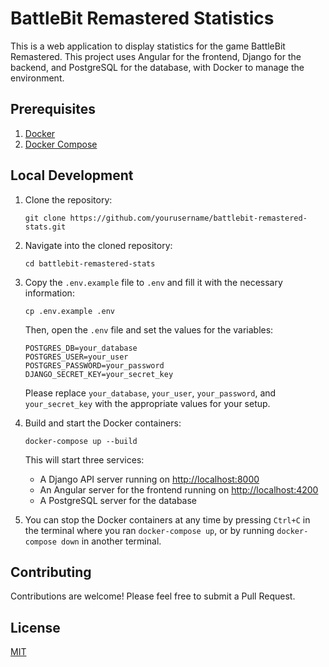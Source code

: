 # BattleBit Remastered Statistics 

This is a web application to display statistics for the game BattleBit Remastered. This project uses Angular for the frontend, Django for the backend, and PostgreSQL for the database, with Docker to manage the environment.

## Prerequisites

1. [Docker](https://docs.docker.com/get-docker/)
2. [Docker Compose](https://docs.docker.com/compose/install/)

## Local Development

1. Clone the repository:

    ```
    git clone https://github.com/yourusername/battlebit-remastered-stats.git
    ```

2. Navigate into the cloned repository:

    ```
    cd battlebit-remastered-stats
    ```

3. Copy the `.env.example` file to `.env` and fill it with the necessary information:

    ```
    cp .env.example .env
    ```
    Then, open the `.env` file and set the values for the variables:

    ```
    POSTGRES_DB=your_database
    POSTGRES_USER=your_user
    POSTGRES_PASSWORD=your_password
    DJANGO_SECRET_KEY=your_secret_key
    ```
    
    Please replace `your_database`, `your_user`, `your_password`, and `your_secret_key` with the appropriate values for your setup.

4. Build and start the Docker containers:

    ```
    docker-compose up --build
    ```

    This will start three services:

    - A Django API server running on [http://localhost:8000](http://localhost:8000)
    - An Angular server for the frontend running on [http://localhost:4200](http://localhost:4200)
    - A PostgreSQL server for the database

5. You can stop the Docker containers at any time by pressing `Ctrl+C` in the terminal where you ran `docker-compose up`, or by running `docker-compose down` in another terminal.

## Contributing

Contributions are welcome! Please feel free to submit a Pull Request.

## License

[MIT](LICENSE)

